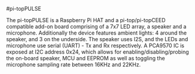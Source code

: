 <!--
---
name: pi-topPULSE
class: board
type: audio,io,led,sensor,multi
formfactor: HAT
manufacturer: pi-top
description: 7×7 RGB LED matrix, speaker and microphone
url: http://pi-top.com/products/pulse
github: https://github.com/pi-top/pi-topPULSE
buy: http://pi-top.com/products/pulse
image: 'pi-top-pulse.png'
pincount: 40
eeprom: yes
power:
  '1':
  '2':
ground:
  '6':
  '9':
  '14':
  '20':
  '25':
  '30':
  '34':
  '39':
pin:
  '3':
    name: SDA
    mode: i2c
  '5':
    name: SCL
    mode: i2c
  '8':
    name: TXD / Transmit
    direction: output
    mode: uart
  '10':
    name: RXD / Receive
    direction: input
    mode: uart
  '12':
    name: BCKL (Bit Clock)
    mode: i2s
  '35':
    name: LRCK (Left/Right Clock)
    mode: i2s
  '40':
    name: DOUT
    mode: i2s
i2c:
  '0x24':
    name: Feature-enable IC
    device: pca9570
install:
  'devices':
    - 'i2s'
    - 'i2c'
  'apt':
    - 'pt-pulse'
    - 'python-pt-pulse'
    - 'python3-pt-pulse'
-->
#pi-topPULSE

The pi-topPULSE is a Raspberry Pi HAT and a pi-top/pi-topCEED compatible add-on board comprising of a 7x7 LED array, a speaker and a microphone.
Additionally the device features ambient lights: 4 around the speaker, and 3 on the underside.
The speaker uses I2S, and the LEDs and microphone use serial (UART) - Tx and Rx respectively.
A PCA9570 IC is exposed at I2C address 0x24, which allows for enabling/disabling/probing the on-board speaker, MCU and EEPROM as well as toggling the microphone sampling rate between 16KHz and 22KHz.